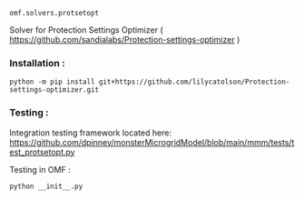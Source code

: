 `omf.solvers.protsetopt`

Solver for Protection Settings Optimizer ( https://github.com/sandialabs/Protection-settings-optimizer )

### Installation :
```
python -m pip install git+https://github.com/lilycatolson/Protection-settings-optimizer.git
```

### Testing :

Integration testing framework located here: https://github.com/dpinney/monsterMicrogridModel/blob/main/mmm/tests/test_protsetopt.py 

Testing in OMF : 
```
python __init__.py 
```